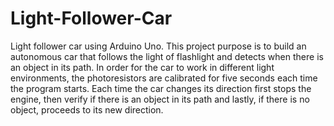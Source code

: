 # Light-Follower-Car
Light follower car using Arduino Uno.
This project purpose is to build an autonomous car that follows the light of flashlight and detects when there is an object in its path.
In order for the car to work in different light environments, the photoresistors are calibrated for five seconds each time the program starts. 
Each time the car changes its direction first stops the engine, then verify if there is an object in its path and lastly,
if there is no object, proceeds to its new direction.
